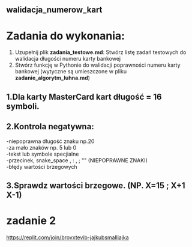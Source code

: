 ## walidacja_numerow_kart
# Zadania do wykonania:

1. Uzupełnij plik **zadania_testowe.md**: Stwórz listę zadań testowych do walidacja długości numeru karty bankowej
2. Stwórz funkcję w Pythonie do walidacji poprawności numeru karty bankowej (wytyczne są umieszczone w pliku **zadanie_algorytm_luhna.md**)

## 1.Dla karty MasterCard kart długość = 16 symboli.
## 2.Kontrola negatywna:
  -niepoprawna długość znaku np.20                                               
  -za mało znaków np. 5 lub 0                             
  -tekst lub symbole specjialne                      
  -przecinek, snake_space  , : , ; "" (NIEPOPRAWNE ZNAKI)                         
  -błędy wartości brzegowych                                    
## 3.Sprawdz wartości brzegowe. (NP. X=15  ;  X+1 X-1)


# zadanie 2
  https://replit.com/join/brovxtevib-jajkubsmalljajka
  
